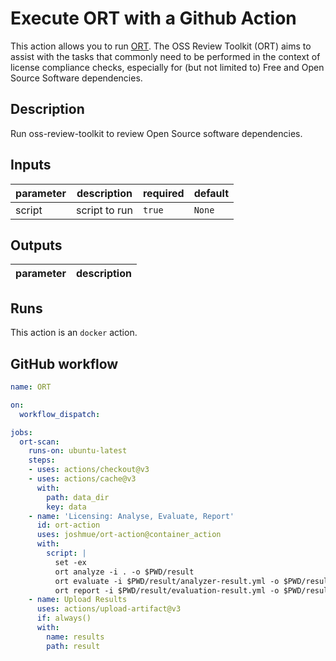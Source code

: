 # Execute ORT with a Github Action

This action allows you to run [ORT](https://oss-review-toolkit.org/). The OSS
Review Toolkit (ORT) aims to assist with the tasks that commonly need to be
performed in the context of license compliance checks, especially for (but not
limited to) Free and Open Source Software dependencies.

<!-- action-docs-description -->
## Description
Run oss-review-toolkit to review Open Source software dependencies.
<!-- action-docs-description -->

<!-- action-docs-inputs -->
## Inputs
| parameter | description | required | default |
| - | - | - | - |
| script | script to run | `true` | `None` |
<!-- action-docs-inputs -->

<!-- action-docs-outputs -->
## Outputs
| parameter | description |
| - | - |
<!-- action-docs-outputs -->

<!-- action-docs-runs -->
## Runs
This action is an `docker` action.
<!-- action-docs-runs -->
## GitHub workflow

```yml
name: ORT

on:
  workflow_dispatch:

jobs:
  ort-scan:
    runs-on: ubuntu-latest
    steps:
    - uses: actions/checkout@v3
    - uses: actions/cache@v3
      with:
        path: data_dir
        key: data
    - name: 'Licensing: Analyse, Evaluate, Report'
      id: ort-action
      uses: joshmue/ort-action@container_action
      with:
        script: |
          set -ex
          ort analyze -i . -o $PWD/result
          ort evaluate -i $PWD/result/analyzer-result.yml -o $PWD/result --rules-file test.rules.kts || echo "Detected issues"
          ort report -i $PWD/result/evaluation-result.yml -o $PWD/result -f StaticHtml
    - name: Upload Results
      uses: actions/upload-artifact@v3
      if: always()
      with:
        name: results
        path: result
```
